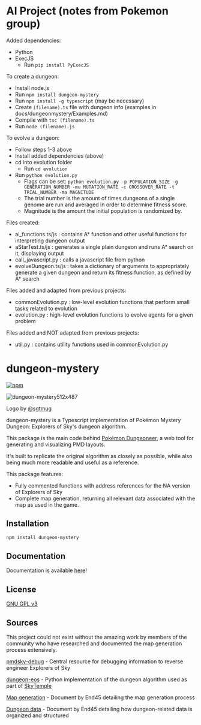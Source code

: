 # AI Project (notes from Pokemon group)
Added dependencies:
- Python
- ExecJS
    - Run `pip install PyExecJS`

To create a dungeon:
- Install node.js
- Run `npm install dungeon-mystery`
- Run `npm install -g typescript` (may be necessary)
- Create `(filename).ts` file with dungeon info (examples in docs/dungeonmystery/Examples.md)
- Compile with `tsc (filename).ts`
- Run `node (filename).js`

To evolve a dungeon:
- Follow steps 1-3 above
- Install added dependencies (above)
- cd into evolution folder
    - Run `cd evolution`
- Run `python evolution.py`
    - Flags can be set: `python evolution.py -p POPULATION_SIZE -g GENERATION_NUMBER -mu MUTATION_RATE -c CROSSOVER_RATE -t TRIAL_NUMBER -ma MAGNITUDE`
    - The trial number is the amount of times dungeons of a single genome are run and averaged in order to determine fitness score.
    - Magnitude is the amount the initial population is randomized by.

Files created:
- ai_functions.ts/js : contains A* function and other useful functions for interpreting dungeon output
- aStarTest.ts/js : generates a single plain dungeon and runs A* search on it, displaying output
- call_javascript.py : calls a javascript file from python
- evolveDungeon.ts/js : takes a dictionary of arguments to appropriately generate a given dungeon and return its fitness function, as defined by A* search

Files added and adapted from previous projects:
- commonEvolution.py : low-level evolution functions that perform small tasks related to evolution
- evolution.py : high-level evolution functions to evolve agents for a given problem

Files added and NOT adapted from previous projects:
- util.py : contains utility functions used in commonEvolution.py

# dungeon-mystery

[![npm](https://img.shields.io/npm/v/dungeon-mystery)](https://www.npmjs.com/package/dungeon-mystery)

![dungeon-mystery512x487](https://github.com/EpicYoshiMaster/dungeon-mystery/assets/32598419/8aeb7f74-c97d-473b-943a-115f4c83e015)

Logo by [@sgtmug](https://twitter.com/sergeantmug)
 
dungeon-mystery is a Typescript implementation of Pokémon Mystery Dungeon: Explorers of Sky's dungeon algorithm.

This package is the main code behind [Pokémon Dungeoneer](https://github.com/EpicYoshiMaster/pokemon-dungeoneer), a web tool for generating and visualizing PMD layouts.

It's built to replicate the original algorithm as closely as possible, while also being much more readable and useful as a reference.

This package features:

- Fully commented functions with address references for the NA version of Explorers of Sky
- Complete map generation, returning all relevant data associated with the map as used in the game.

## Installation

```bash
npm install dungeon-mystery
```

## Documentation

Documentation is available [here](https://epicyoshimaster.github.io/dungeon-mystery/)!

## License

[GNU GPL v3](LICENSE)

## Sources

This project could not exist without the amazing work by members of the community who have researched and documented the map generation process extensively.

[pmdsky-debug](https://github.com/UsernameFodder/pmdsky-debug) - Central resource for debugging information to reverse engineer Explorers of Sky

[dungeon-eos](https://github.com/SkyTemple/dungeon-eos) - Python implementation of the dungeon algorithm used as part of [SkyTemple](https://skytemple.org/)

[Map generation](https://docs.google.com/document/d/1HuJIEOtTYCtSHK6R-sp4LC2gk1RDL_mfoFL6Qn_wdkE/edit) - Document by End45 detailing the map generation process

[Dungeon data](https://docs.google.com/document/d/1UfiFz4xAPtGd-1X2JNE0Jy2z-BLkze1PE4Fo9u-QeYo/edit) - Document by End45 detailing how dungeon-related data is organized and structured
